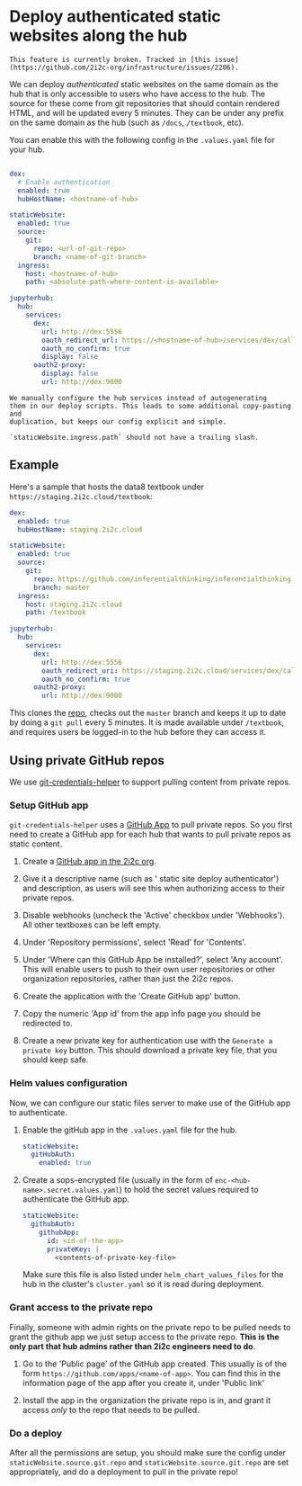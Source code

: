 # Deploy authenticated static websites along the hub

```{warning}
This feature is currently broken. Tracked in [this issue](https://github.com/2i2c-org/infrastructure/issues/2206).
```

We can deploy *authenticated* static websites on the same domain as the hub
that is only accessible to users who have access to the hub. The source
for these come from git repositories that should contain rendered HTML,
and will be updated every 5 minutes. They can be under any prefix on the
same domain as the hub (such as `/docs`, `/textbook`, etc).

You can enable this with the following config in the `.values.yaml`
file for your hub.

```yaml

dex:
  # Enable authentication
  enabled: true
  hubHostName: <hostname-of-hub>

staticWebsite:
  enabled: true
  source:
    git:
      repo: <url-of-git-repo>
      branch: <name-of-git-branch>
  ingress:
    host: <hostname-of-hub>
    path: <absolute-path-where-content-is-available>

jupyterhub:
  hub:
    services:
      dex:
        url: http://dex:5556
        oauth_redirect_url: https://<hostname-of-hub>/services/dex/callback
        oauth_no_confirm: true
        display: false
      oauth2-proxy:
        display: false
        url: http://dex:9000

```

```{note}
We manually configure the hub services instead of autogenerating
them in our deploy scripts. This leads to some additional copy-pasting and
duplication, but keeps our config explicit and simple.
```

```{note}
`staticWebsite.ingress.path` should not have a trailing slash.
```

## Example

Here's a sample that hosts the data8 textbook under `https://staging.2i2c.cloud/textbook`:

```yaml
dex:
  enabled: true
  hubHostName: staging.2i2c.cloud

staticWebsite:
  enabled: true
  source:
    git:
      repo: https://github.com/inferentialthinking/inferentialthinking.github.io
      branch: master
  ingress:
    host: staging.2i2c.cloud
    path: /textbook

jupyterhub:
  hub:
    services:
      dex:
        url: http://dex:5556
        oauth_redirect_uri: https://staging.2i2c.cloud/services/dex/callback
        oauth_no_confirm: true
      oauth2-proxy:
        url: http://dex:9000
```

This clones the [repo](https://github.com/inferentialthinking/inferentialthinking.github.io),
checks out the `master` branch and keeps it up to date by doing a
`git pull` every 5 minutes. It is made available under `/textbook`,
and requires users be logged-in to the hub before they can access it.

## Using private GitHub repos

We use [git-credentials-helper](https://github.com/yuvipanda/git-credential-helpers)
to support pulling content from private repos.

### Setup GitHub app

`git-credentials-helper` uses a [GitHub App](https://docs.github.com/en/developers/apps)
to pull private repos. So you first need to create a GitHub app for each hub that wants
to pull private repos as static content.

1. Create a [GitHub app in the 2i2c org](https://github.com/organizations/2i2c-org/settings/apps/new).

2. Give it a descriptive name (such as '<hub-name> static site deploy
   authenticator') and description, as users will see this when authorizing
   access to their private repos.

3. Disable webhooks (uncheck the 'Active' checkbox under 'Webhooks'). All other
   textboxes can be left empty.

4. Under 'Repository permissions', select 'Read' for 'Contents'.

5. Under 'Where can this GitHub App be installed?', select 'Any account'. This will
   enable users to push to their own user repositories or other organization repositories,
   rather than just the 2i2c repos.

6. Create the application with the 'Create GitHub app' button.

7. Copy the numeric 'App id' from the app info page you should be redirected to.

8. Create a new private key for authentication use with the `Generate a private key`
   button. This should download a private key file, that you should keep safe.

### Helm values configuration

Now, we can configure our static files server to make use of the GitHub app to authenticate.

1. Enable the gitHub app in the `.values.yaml` file for the hub.

   ```yaml
   staticWebsite:
     gitHubAuth:
       enabled: true
   ```

2. Create a sops-encrypted file (usually in the form of
   `enc-<hub-name>.secret.values.yaml`) to hold the secret values required to authenticate
   the GitHub app.

   ```yaml
   staticWebsite:
     githubAuth:
       githubApp:
         id: <id-of-the-app>
         privateKey: |
           <contents-of-private-key-file>
   ```

   Make sure this file is also listed under `helm_chart_values_files` for the hub in
   the cluster's `cluster.yaml` so it is read during deployment.

### Grant access to the private repo

Finally, someone with admin rights on the private repo to be pulled needs to
grant the github app we just setup access to the private repo. **This is the only
part that hub admins rather than 2i2c engineers need to do**.

1. Go to the 'Public page' of the GitHub app created. This usually is of the
   form `https://github.com/apps/<name-of-app>`. You can find this in the information
   page of the app after you create it, under 'Public link'

2. Install the app in the organization the private repo is in, and grant it access
   *only* to the repo that needs to be pulled.

### Do a deploy

After all the permissions are setup, you should make sure the config under
`staticWebsite.source.git.repo` and `staticWebsite.source.git.repo` are set appropriately, and do a deployment
to pull in the private repo!
